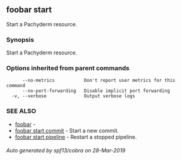 ## foobar start

Start a Pachyderm resource.

### Synopsis


Start a Pachyderm resource.

### Options inherited from parent commands

```
      --no-metrics           Don't report user metrics for this command
      --no-port-forwarding   Disable implicit port forwarding
  -v, --verbose              Output verbose logs
```

### SEE ALSO
* [foobar](foobar.md)	 - 
* [foobar start commit](foobar_start_commit.md)	 - Start a new commit.
* [foobar start pipeline](foobar_start_pipeline.md)	 - Restart a stopped pipeline.

###### Auto generated by spf13/cobra on 28-Mar-2019
